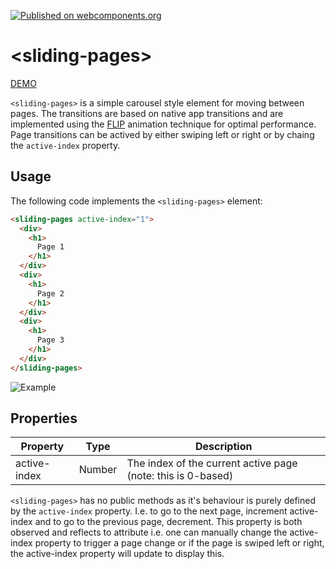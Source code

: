 [![Published on webcomponents.org](https://img.shields.io/badge/webcomponents.org-published-blue.svg)](https://www.webcomponents.org/element/alex-saunders/sliding-pages)

# \<sliding-pages\>

[DEMO](https://alex-saunders.github.io/sliding-pages/components/sliding-pages/demo/)

`<sliding-pages>` is a simple carousel style element for moving between pages. The transitions are based on native app transitions and are implemented using the [FLIP](https://aerotwist.com/blog/flip-your-animations/) animation technique for optimal performance. Page transitions can be actived by either swiping left or right or by chaing the `active-index` property.

## Usage

The following code implements the `<sliding-pages>` element:

```html
<sliding-pages active-index="1">
  <div>
    <h1>
      Page 1
    </h1>
  </div>
  <div>
    <h1>
      Page 2
    </h1>
  </div>
  <div>
    <h1>
      Page 3
    </h1>
  </div>
</sliding-pages>
```

![Example](https://media.giphy.com/media/l0IydXtLion5ge2pW/giphy.gif)

## Properties
| Property      | Type          | Description                                                  |
| ------------- | ------------- | ------------------------------------------------------------ |
| active-index  | Number        | The index of the current active page (note: this is 0-based) |

`<sliding-pages>` has no public methods as it's behaviour is purely defined by the `active-index` property. I.e. to go to the next page, increment active-index and to go to the previous page, decrement. This property is both observed and reflects to attribute i.e. one can manually change the active-index property to trigger a page change or if the page is swiped left or right, the active-index property will update to display this.
